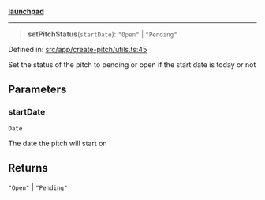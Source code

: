 [**launchpad**](index.md)

***

> **setPitchStatus**(`startDate`): `"Open"` \| `"Pending"`

Defined in: [src/app/create-pitch/utils.ts:45](https://github.com/victorbratov/launchpad/blob/35b0965dd86b05a55a9206d809917613bd599c25/src/app/create-pitch/utils.ts#L45)

Set the status of the pitch to pending or open if the start date is today or not

## Parameters

### startDate

`Date`

The date the pitch will start on

## Returns

`"Open"` \| `"Pending"`
